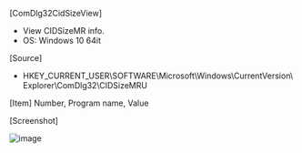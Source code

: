 [ComDlg32CidSizeView]
- View CIDSizeMR info.
- OS: Windows 10 64it

[Source]
- HKEY_CURRENT_USER\SOFTWARE\Microsoft\Windows\CurrentVersion\Explorer\ComDlg32\CIDSizeMRU

[Item]
Number, Program name, Value

[Screenshot]

![image](https://user-images.githubusercontent.com/69110090/93367289-4596b700-f887-11ea-84db-9daeffef08ab.png)
